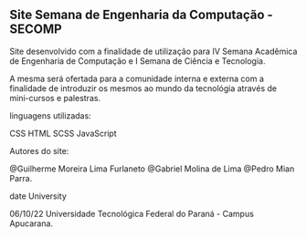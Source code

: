 ## Site Semana de Engenharia da Computação - SECOMP

Site desenvolvido com a finalidade de utilização para IV Semana Acadêmica de Engenharia de Computação e I Semana de Ciência e Tecnologia.

A mesma será ofertada para a comunidade interna e externa com a finalidade de introduzir os mesmos ao mundo da tecnológia através de mini-cursos e palestras.

linguagens utilizadas:

CSS
HTML
SCSS
JavaScript


Autores do site:

@Guilherme Moreira Lima Furlaneto
@Gabriel Molina de Lima
@Pedro Mian Parra.

date 							University

06/10/22			Universidade Tecnológica Federal do Paraná - Campus Apucarana.
